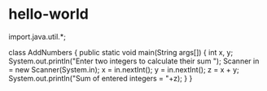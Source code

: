 # hello-world
import.java.util.*;

class AddNumbers
{
   public static void main(String args[])
   {
      int x, y;
      System.out.println("Enter two integers to calculate their sum ");
      Scanner in = new Scanner(System.in);
      x = in.nextInt();
      y = in.nextInt();
      z = x + y;
      System.out.println("Sum of entered integers = "+z);
   }
}
